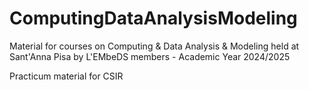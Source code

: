 # ComputingDataAnalysisModeling
Material for courses on Computing & Data Analysis & Modeling  held at Sant'Anna Pisa by L'EMbeDS members - Academic Year 2024/2025

Practicum material for CSIR
